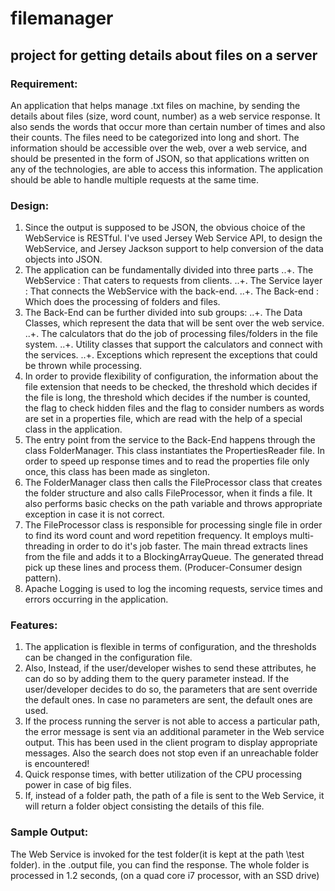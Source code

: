 # filemanager
## project for getting details about files on a server
### Requirement:
An application that helps manage .txt files on machine, by sending the details about files (size, word count, number)
as a web service response.
It also sends the words that occur more than certain number of times and also their counts.
The files need to be categorized into long and short.
The information should be accessible over the web, over a web service, and should be presented in the form of JSON, 
so that applications written on any of the technologies, are able to access this information.
The application should be able to handle multiple requests at the same time.

### Design:
1. Since the output is supposed to be JSON, the obvious choice of the WebService is RESTful.
	I've used Jersey Web Service API, to design the WebService, and Jersey Jackson support to help conversion of
	the data objects into JSON.
2. The application can be fundamentally divided into three parts
..+. The WebService : That caters to requests from clients.
..+. The Service layer : That connects the WebService with the back-end.
..+. The Back-end : Which does the processing of folders and files.
3. The Back-End can be further divided into sub groups:
..+. The Data Classes, which represent the data that will be sent over the web service.
..+. The calculators that do the job of processing files/folders in the file system.
..+. Utility classes that support the calculators and connect with the services.
..+. Exceptions which represent the exceptions that could be thrown while processing.
4. In order to provide flexibility of configuration, the information about the file extension that needs to be 	checked, the threshold which decides if the file is long, the threshold which decides if the number is counted,
	the flag to check hidden files and the flag to consider numbers as words are set in a properties file, which are
	read with the help of a special class in the application.
5. The entry point from the service to the Back-End happens through the class FolderManager. This class 	instantiates the PropertiesReader file. In order to speed up response times and to read the properties file only
	once, this class has been made as singleton.
6. The FolderManager class then calls the FileProcessor class that creates the folder structure and also calls 	FileProcessor, when it finds a file. It also performs basic checks on the path variable and throws appropriate 	exception in case it is not correct.
7. The FileProcessor class is responsible for processing  single file in order to find its word count and word 	repetition frequency. It employs multi-threading in order to do it's job faster. The main thread extracts lines
	from the file and adds it to a BlockingArrayQueue. The generated thread pick up these lines and process them.
	(Producer-Consumer design pattern).
8. Apache Logging is used to log the incoming requests, service times and errors occurring in the application.	
	
### Features:
1. The application is flexible in terms of configuration, and the thresholds can be changed in the configuration file.
2. Also, Instead, if the user/developer wishes to send these attributes, he can do so by adding them to the query 	parameter instead.
	If the user/developer decides to do so, the parameters that are sent override the default ones.
	In case no parameters are sent, the default ones are used.
3. If the process running the server is not able to access a particular path, the error message is sent via an 	additional parameter in the Web service output. This has been used in the client program to 
	display appropriate messages. Also the search does not stop even if an unreachable folder is encountered!
4. Quick response times, with better utilization of the CPU processing power in case of big files.
5. If, instead of a folder path, the path of a file is sent to the Web Service, it will return a folder object
	consisting the details of this file.
	
### Sample Output:
The Web Service is invoked for the test folder(it is kept at the path \test folder). in the .output file, you can find the response.
The whole folder is processed in 1.2 seconds, (on a quad core i7 processor, with an SSD drive)
